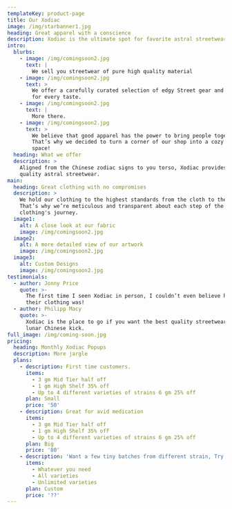 ```yaml
---
templateKey: product-page
title: Our Xodiac
image: /img/starbanner1.jpg
heading: Great apparel with a conscience
description: Xodiac is the ultimate spot for favorite astral streetwear.
intro:
  blurbs:
    - image: /img/comingsoon2.jpg
      text: |
        We sell you streetwear of pure high quality material
    - image: /img/comingsoon2.jpg
      text: >
        We offer a carefully curated selection of edgy Street gear and styles
        for every taste.
    - image: /img/comingsoon2.jpg
      text: |
        More there.
    - image: /img/comingsoon2.jpg
      text: >
        We believe that good apparel has the power to bring people together.
        That’s why we decided to turn a corner of our shop into a cozy meeting
        space!
  heading: What we offer
  description: >
    Aligned from the Chinese zodiac signs to you torso, Xodiac provides you with
    quality astral streetwear.
main:
  heading: Great clothing with no compromises
  description: >
    We hold our clothing to the highest standards from the cloth to the press.
    That’s why we’re meticulous and transparent about each step of the
    clothing's journey.
  image1:
    alt: A close look at our fabric
    image: /img/comingsoon2.jpg
  image2:
    alt: A more detailed view of our artwork
    image: /img/comingsoon2.jpg
  image3:
    alt: Custom Designs
    image: /img/comingsoon2.jpg
testimonials:
  - author: Jonny Price
    quote: >-
      The first time I seen Xodiac in person, I couldn’t even believe how sick
      their clothing was!
  - author: Philipp Macy
    quote: >-
      Xodiac is the place to go if you want the best quality streetwear with a
      lunar Chinese kick.
full_image: /img/coming-soon.jpg
pricing:
  heading: Monthly Xodiac Popups
  description: More jargle
  plans:
    - description: First time customers.
      items:
        - 3 gm Mid Tier half off
        - 1 gm High Shelf 35% off
        - Up to 4 different varieties of strains 6 gm 25% off
      plan: Small
      price: '50'
    - description: Great for avid medication
      items:
        - 3 gm Mid Tier half off
        - 1 gm High Shelf 35% off
        - Up to 4 different varieties of strains 6 gm 25% off
      plan: Big
      price: '80'
    - description: 'Want a few tiny batches from different strain, Try our custom plan'
      items:
        - Whatever you need
        - All varieties
        - Unlimited varieties
      plan: Custom
      price: '??'
---
```


